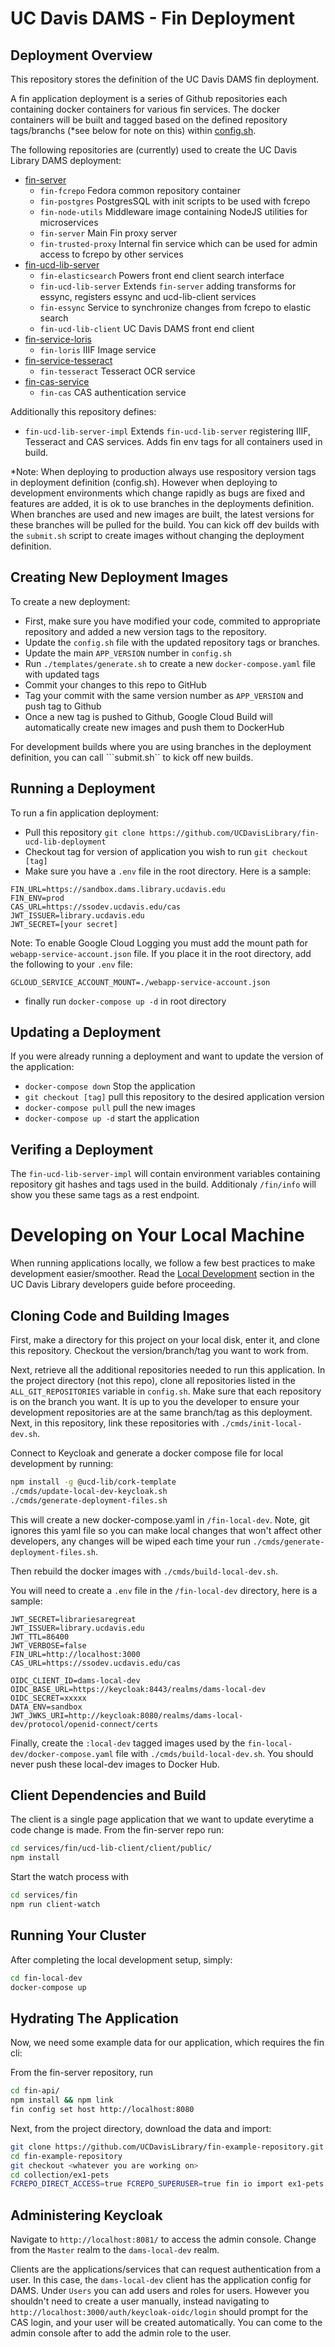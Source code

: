 

# UC Davis DAMS - Fin Deployment

## Deployment Overview

This repository stores the definition of the UC Davis DAMS fin deployment.

A fin application deployment is a series of Github repositories each containing 
docker containers for various fin services.  The docker containers will be built and tagged based on
the defined repository tags/branchs (*see below for note on this) within [config.sh](./config.sh).

The following repositories are (currently) used to create the UC Davis Library DAMS deployment:
  - [fin-server](https://github.com/UCDavisLibrary/fin-server)
    - `fin-fcrepo` Fedora common repository container
    - `fin-postgres` PostgresSQL with init scripts to be used with fcrepo
    - `fin-node-utils` Middleware image containing NodeJS utilities for microservices
    - `fin-server` Main Fin proxy server
    - `fin-trusted-proxy` Internal fin service which can be used for admin access to fcrepo by other services
  - [fin-ucd-lib-server](https://github.com/UCDavisLibrary/fin-ucd-lib-server)
    - `fin-elasticsearch` Powers front end client search interface
    - `fin-ucd-lib-server` Extends `fin-server` adding transforms for essync, registers essync and ucd-lib-client services
    - `fin-essync` Service to synchronize changes from fcrepo to elastic search
    - `fin-ucd-lib-client` UC Davis DAMS front end client
  - [fin-service-loris](https://github.com/UCDavisLibrary/fin-service-loris)
    - `fin-loris` IIIF Image service
  - [fin-service-tesseract](https://github.com/UCDavisLibrary/fin-service-tesseract)
    - `fin-tesseract` Tesseract OCR service
  - [fin-cas-service](https://github.com/UCDavisLibrary/fin-service-tesseract)
    - `fin-cas` CAS authentication service

Additionally this repository defines:
  - `fin-ucd-lib-server-impl` Extends `fin-ucd-lib-server` registering IIIF, Tesseract and CAS services.  Adds fin env tags for all containers used in build.

*Note: When deploying to production always use respository version tags in deployment definition (config.sh).  However when deploying to development environments which change rapidly as bugs are fixed and features are added, it is ok to use branches in the deployments definition.  When branches are used and new images are built, the latest versions for these branches will be pulled for the build.  You can kick off dev builds with the ```submit.sh``` script to create images without changing the deployment definition.

## Creating New Deployment Images

To create a new deployment:
  - First, make sure you have modified your code, commited to appropriate repository and added a new version tags to the repository.
  - Update the ```config.sh``` file with the updated repository tags or branches. 
  - Update the main ```APP_VERSION``` number in ```config.sh```
  - Run ```./templates/generate.sh``` to create a new ```docker-compose.yaml``` file with updated tags
  - Commit your changes to this repo to GitHub
  - Tag your commit with the same version number as `APP_VERSION` and push tag to Github
  - Once a new tag is pushed to Github, Google Cloud Build will automatically create new images and push them to DockerHub

For development builds where you are using branches in the deployment definition, you can call ```submit.sh`` to kick off new builds.

## Running a Deployment

To run a fin application deployment:
  - Pull this repository ```git clone https://github.com/UCDavisLibrary/fin-ucd-lib-deployment```
  - Checkout tag for version of application you wish to run ```git checkout [tag]```
  - Make sure you have a `.env` file in the root directory.  Here is a sample:

```
FIN_URL=https://sandbox.dams.library.ucdavis.edu
FIN_ENV=prod
CAS_URL=https://ssodev.ucdavis.edu/cas
JWT_ISSUER=library.ucdavis.edu
JWT_SECRET=[your secret]
```

Note: To enable Google Cloud Logging you must add the mount path for `webapp-service-account.json` file.  If you place it in the root directory, add the following to your `.env` file:

```
GCLOUD_SERVICE_ACCOUNT_MOUNT=./webapp-service-account.json
```

  - finally run ```docker-compose up -d``` in root directory

## Updating a Deployment

If you were already running a deployment and want to update the version of the application:

  - ```docker-compose down``` Stop the application
  - ```git checkout [tag]``` pull this repository to the desired application version
  - ```docker-compose pull``` pull the new images
  - ```docker-compose up -d``` start the application

## Verifing a Deployment

The ```fin-ucd-lib-server-impl``` will contain environment variables containing repository git hashes and tags used in the build.  Additionaly ```/fin/info``` will show you these same tags as a rest endpoint.

# Developing on Your Local Machine

When running applications locally, we follow a few best practices to make development easier/smoother. Read the [Local Development](https://docs.google.com/document/d/1_apSpfNdpbXeIE-eGSJ3EpZr-S1SE3L0l0TBirZWrds/edit#heading=h.r0k0nn238ncf) section in the UC Davis Library developers guide before proceeding.

## Cloning Code and Building Images

First, make a directory for this project on your local disk, enter it, and clone this repository. Checkout the version/branch/tag you want to work from.

Next, retrieve all the additional repositories needed to run this application. In the project directory (not this repo), clone all repositories listed in the `ALL_GIT_REPOSITORIES` variable in `config.sh`. Make sure that each repository is on the branch you want. It is up to you the developer to ensure your development repositories are at the same branch/tag as this deployment. Next, in this repository, link these repositories with `./cmds/init-local-dev.sh`.

Connect to Keycloak and generate a docker compose file for local development by running:
```bash
npm install -g @ucd-lib/cork-template
./cmds/update-local-dev-keycloak.sh
./cmds/generate-deployment-files.sh
```
This will create a new docker-compose.yaml in `/fin-local-dev`.  Note, git ignores this yaml file so you can make local changes that won't affect other developers, any changes will be wiped each time your run `./cmds/generate-deployment-files.sh`.

Then rebuild the docker images with `./cmds/build-local-dev.sh`.

You will need to create a `.env` file in the `/fin-local-dev` directory, here is a sample:

```.env
JWT_SECRET=librariesaregreat
JWT_ISSUER=library.ucdavis.edu
JWT_TTL=86400
JWT_VERBOSE=false
FIN_URL=http://localhost:3000
CAS_URL=https://ssodev.ucdavis.edu/cas

OIDC_CLIENT_ID=dams-local-dev
OIDC_BASE_URL=https://keycloak:8443/realms/dams-local-dev
OIDC_SECRET=xxxxx
DATA_ENV=sandbox
JWT_JWKS_URI=http://keycloak:8080/realms/dams-local-dev/protocol/openid-connect/certs
```

Finally, create the `:local-dev` tagged images used by the `fin-local-dev/docker-compose.yaml` file with `./cmds/build-local-dev.sh`. You should never push these local-dev images to Docker Hub.

## Client Dependencies and Build

The client is a single page application that we want to update everytime a code change is made. From the fin-server repo run:

```bash
cd services/fin/ucd-lib-client/client/public/
npm install
```

Start the watch process with
```bash
cd services/fin
npm run client-watch
```

## Running Your Cluster

After completing the local development setup, simply:

```bash
cd fin-local-dev
docker-compose up
```

## Hydrating The Application

Now, we need some example data for our application, which requires the fin cli:

From the fin-server repository, run
```bash
cd fin-api/
npm install && npm link
fin config set host http://localhost:8080
```

Next, from the project directory, download the data and import:

```bash
git clone https://github.com/UCDavisLibrary/fin-example-repository.git
cd fin-example-repository
git checkout <whatever you are working on>
cd collection/ex1-pets
FCREPO_DIRECT_ACCESS=true FCREPO_SUPERUSER=true fin io import ex1-pets .
```

## Administering Keycloak

Navigate to `http://localhost:8081/` to access the admin console. Change from the `Master` realm to the `dams-local-dev` realm.

Clients are the applications/services that can request authentication from a user. In this case, the `dams-local-dev` client has the application config for DAMS. Under `Users` you can add users and roles for users. However you shouldn't need to create a user manually, instead navigating to `http://localhost:3000/auth/keycloak-oidc/login` should prompt for the CAS login, and your user will be created automatically. You can come to the admin console after to add the admin role to the user.